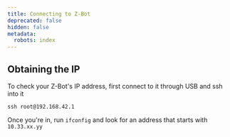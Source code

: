 ```yaml
---
title: Connecting to Z-Bot
deprecated: false
hidden: false
metadata:
  robots: index
---
```

## Obtaining the IP

To check your Z-Bot's IP address, first connect to it through USB and ssh into it

```Text bash
ssh root@192.168.42.1
```

Once you're in, run `ifconfig` and look for an address that starts with `10.33.xx.yy`